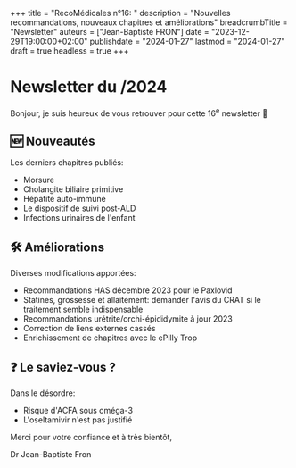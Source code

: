 +++
title = "RecoMédicales n°16: "
description = "Nouvelles recommandations, nouveaux chapitres et améliorations"
breadcrumbTitle = "Newsletter"
auteurs = ["Jean-Baptiste FRON"]
date = "2023-12-29T19:00:00+02:00"
publishdate = "2024-01-27"
lastmod = "2024-01-27"
draft = true
headless = true
+++

# Newsletter du /2024

Bonjour, je suis heureux de vous retrouver pour cette 16<sup>e</sup> newsletter 📰

## 🆕 Nouveautés

Les derniers chapitres publiés:

- Morsure
- Cholangite biliaire primitive
- Hépatite auto-immune
- Le dispositif de suivi post-ALD
- Infections urinaires de l'enfant

## 🛠️ Améliorations

Diverses modifications apportées:

- Recommandations HAS décembre 2023 pour le Paxlovid
- Statines, grossesse et allaitement: demander l'avis du CRAT si le traitement semble indispensable
- Recommandations urétrite/orchi-épididymite à jour 2023
- Correction de liens externes cassés
- Enrichissement de chapitres avec le ePilly Trop

## ❓ Le saviez-vous ?

Dans le désordre:

- Risque d'ACFA sous oméga-3
- L'oseltamivir n'est pas justifié

Merci pour votre confiance et à très bientôt,

Dr Jean-Baptiste Fron
